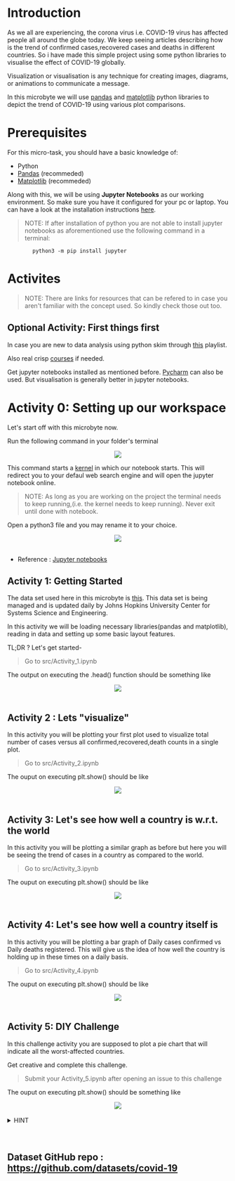 # Introduction

As we all are experiencing, the corona virus i.e. COVID-19 virus has affected people all around the globe today. We keep seeing articles describing how is the trend of confirmed cases,recovered cases and deaths in different countries. So i have made this simple project using some python libraries to visualise the effect of COVID-19 globally.

Visualization or visualisation is any technique for creating images, diagrams, or animations to communicate a message.

In this microbyte we will use [pandas](https://pandas.pydata.org/) and [matplotlib](https://matplotlib.org/) python libraries to depict the trend of COVID-19 using various plot comparisons.

# Prerequisites

For this micro-task, you should have a basic knowledge of:

- Python
- [Pandas](https://pandas.pydata.org/) (recommeded)
- [Matplotlib](https://matplotlib.org/) (recommeded)

Along with this, we will be using **Jupyter Notebooks** as our working environment. So make sure you have it configured for your pc or laptop. You can have a look at the installation instructions [here](https://test-jupyter.readthedocs.io/en/latest/install.html).

> NOTE: If after installation of python you are not able to install jupyter notebooks as aforementioned use the following command in a terminal:

            python3 -m pip install jupyter

# Activites

> NOTE: There are links for resources that can be refered to in case you aren't familiar with the concept used. So kindly check those out too.

## Optional Activity: First things first

In case you are new to data analysis using python skim through [this](https://www.youtube.com/watch?v=-Rf4fZDQ0yw&list=PLjgj6kdf_snaw8QnlhK5f3DzFDFKDU5f4) playlist.

Also real crisp [courses](https://www.kaggle.com/learn/python) if needed.

Get jupyter notebooks installed as mentioned before. [Pycharm](https://www.jetbrains.com/pycharm/) can also be used. But visualisation is generally better in jupyter notebooks.

# Activity 0: Setting up our workspace

Let's start off with this microbyte now.

Run the following command in your folder's terminal

<div align="center">
<img src="./images/run_jupyter.PNG" align="center">
</div>

This command starts a [kernel](https://jupyter-client.readthedocs.io/en/stable/kernels.html#:~:text=A%20'kernel'%20is%20a%20program,up%20communications%20with%20the%20frontend.) in which our notebook starts. This will redirect you to your defaul web search engine and will open the jupyter notebook online.

> NOTE: As long as you are working on the project the terminal needs to keep running,(i.e. the kernel needs to keep running). Never exit until done with notebook.

Open a python3 file and you may rename it to your choice.

<div align="center">
<img src="./images/open_python3.png" align="center">
</div>
<br>

- Reference : [Jupyter notebooks](https://www.youtube.com/watch?v=q_BzsPxwLOE)

## Activity 1: Getting Started

The data set used here in this microbyte is [this](https://raw.githubusercontent.com/datasets/covid-19/master/data/countries-aggregated.csv). This data set is being managed and is updated daily by Johns Hopkins University Center for Systems Science and Engineering.

In this activity we will be loading necessary libraries(pandas and matplotlib), reading in data and setting up some basic layout features.

TL;DR ? Let's get started- 
> Go to src/Activity_1.ipynb

The output on executing the .head() function should be something like 
<div align="center">
<img src="./images/activity_1.png" align="center">
</div>
<br>

## Activity 2 : Lets "visualize"

In this activity you will be plotting your first plot used to visualize total number of cases versus all confirmed,recovered,death counts in a single plot. 

> Go to src/Activity_2.ipynb

The ouput on executing plt.show() should be like
<div align="center">
<img src="./images/activity_2.png" align="center">
</div>
<br>

## Activity 3: Let's see how well a country is w.r.t. the world

In this activity you will be plotting a similar graph as before but here you will be seeing the trend of cases in a country as compared to the world. 

> Go to src/Activity_3.ipynb

The ouput on executing plt.show() should be like
<div align="center">
<img src="./images/activity_3.png" align="center">
</div>
<br>

## Activity 4: Let's see how well a country itself is 

In this activity you will be plotting a bar graph of Daily cases confirmed vs Daily deaths registered. This will give us the idea of how well the country is holding up in these times on a daily basis.

> Go to src/Activity_4.ipynb

The ouput on executing plt.show() should be like
<div align="center">
<img src="./images/activity_4.png" align="center">
</div>
<br>

## Activity 5: DIY Challenge

In this challenge activity you are supposed to plot a pie chart that will indicate all the worst-affected countries.

Get creative and complete this challenge.

> Submit your Activity_5.ipynb after opening an issue to this challenge

The ouput on executing plt.show() should be something like
<div align="center">
<img src="./images/activity_5.png" align="center">
</div>
<br>

<details><summary>HINT</summary>
<p>         
Try sorting the data frame according to dates. Also try using the timedelta of [datetime](https://docs.python.org/3/library/datetime.html) python library. Then try arranging all in descending order. Finally plot the [pie chart](https://matplotlib.org/3.1.1/api/_as_gen/matplotlib.pyplot.pie.html).
</p>
</details>

<br>
<br>

## Dataset GitHub repo : https://github.com/datasets/covid-19
